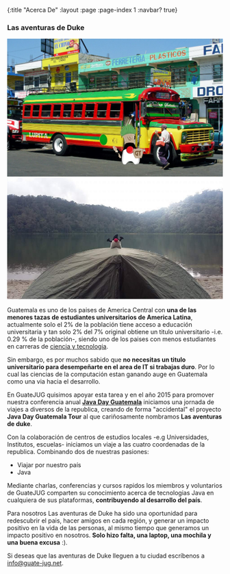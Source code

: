 {:title "Acerca De"
 :layout :page
 :page-index 1
 :navbar? true}

### Las aventuras de Duke

<div class="fotorama">
<img src="../../img/bus.jpg">
<img src="../../img/duke-adv.jpg">
</div>


Guatemala es uno de los paises de America Central con **una de las menores tazas de estudiantes universitarios de America Latina**, actualmente solo el 2% de la población tiene acceso a educación universitaria y tan solo 2% del 7% original obtiene un titulo universitario -i.e. 0.29 % de la población-, siendo uno de los paises con menos estudiantes en carreras de [ciencia y tecnologia](http://contrapoder.com.gt/2015/06/29/guatemala-pocos-universitarios-muchos-abogados/).

Sin embargo, es por muchos sabido que **no necesitas un titulo universitario para desempeñarte en el area de IT si trabajas duro**. Por lo cual las ciencias de la computación estan ganando auge en Guatemala como una via hacia el desarrollo.

En GuateJUG quisimos apoyar esta tarea y en el año 2015 para promover nuestra conferencia anual [**Java Day Guatemala**](http://www.guate-jug.net/javaday2016) iniciamos una jornada de viajes a diversos de la republica, creando de forma "accidental" el proyecto **Java Day Guatemala Tour** al que cariñosamente nombramos **Las aventuras de duke**.

Con la colaboración de centros de estudios locales -e.g Universidades, Institutos, escuelas- iniciamos un viaje a las cuatro coordenadas de la republica. Combinando dos de nuestras pasiones:

* Viajar por nuestro país
* Java

Mediante charlas, conferencias y cursos rapidos los miembros y voluntarios de GuateJUG comparten su conocimiento acerca de tecnologias Java en cualquiera de sus plataformas, **contribuyendo al desarrollo del país**.

Para nosotros Las aventuras de Duke ha sido una oportunidad para redescubrir el pais, hacer amigos en cada región, y generar un impacto positivo en la vida de las personas, al mismo tiempo que generamos un impacto positivo en nosotros. **Solo hizo falta, una laptop, una mochila y una buena excusa** :).

Si deseas que las aventuras de Duke lleguen a tu ciudad escríbenos a <info@guate-jug.net>.
